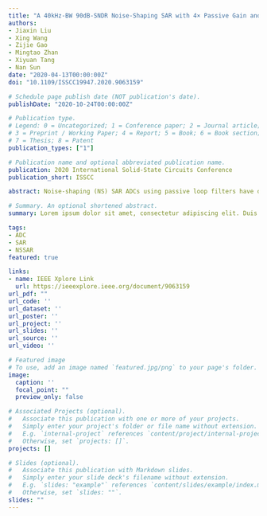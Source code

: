 ```yaml
---
title: "A 40kHz-BW 90dB-SNDR Noise-Shaping SAR with 4× Passive Gain and 2nd-Order Mismatch Error Shaping"
authors:
- Jiaxin Liu
- Xing Wang
- Zijie Gao
- Mingtao Zhan
- Xiyuan Tang
- Nan Sun
date: "2020-04-13T00:00:00Z"
doi: "10.1109/ISSCC19947.2020.9063159"

# Schedule page publish date (NOT publication's date).
publishDate: "2020-10-24T00:00:00Z"

# Publication type.
# Legend: 0 = Uncategorized; 1 = Conference paper; 2 = Journal article;
# 3 = Preprint / Working Paper; 4 = Report; 5 = Book; 6 = Book section;
# 7 = Thesis; 8 = Patent
publication_types: ["1"]

# Publication name and optional abbreviated publication name.
publication: 2020 International Solid-State Circuits Conference
publication_short: ISSCC

abstract: Noise-shaping (NS) SAR ADCs using passive loop filters have drawn increasing attention due to their simplicity, low power, zero static current, and PVT robustness. However, prior works show limited resolution (ENOB≤13b) due to two main challenges. The 1 st one is thermal noise. Passive loop filters cannot provide gain [1]. Hence, their suppression of the comparator noise is limited. In addition, every capacitor switching introduces extra kT/C noise. To reduce noise, a passive gain of 2 is realized in [2]. It also realizes passive voltage summation, which obviates the need for a multipath comparator, further reducing the comparator noise. Nevertheless, it uses small capacitors for residue sampling to minimize signal attenuation, leading to a large total kT/C noise of 20kT/C (C is the DAC size). Also, its NTF is mild (zero at 0.5), leading to limited SQNR benefit. The 2 nd challenge is DAC mismatch. Classic DEM is unsuitable for SARs with a high-resolution DAC due to excessive hardware cost. To reduce circuit complexity, Ref. [3] applies DEM only to the MSB part of the DAC, but the LSB part still produces considerable errors. The mismatch error shaping (MES) technique of [4] is well suited for high-resolution binary DACs due to low hardware complexity, but it has its own limitations. First, it can only achieve 1 st -order shaping with limited error suppression capability. Also, being 1 st -order, it has strong signal dependence and can produce considerable tones, especially at low input amplitudes. In addition, it suffers from signal range loss.

# Summary. An optional shortened abstract.
summary: Lorem ipsum dolor sit amet, consectetur adipiscing elit. Duis posuere tellus ac convallis placerat. Proin tincidunt magna sed ex sollicitudin condimentum.

tags:
- ADC
- SAR
- NSSAR
featured: true

links:
- name: IEEE Xplore Link
  url: https://ieeexplore.ieee.org/document/9063159
url_pdf: ""
url_code: ''
url_dataset: ''
url_poster: ''
url_project: ''
url_slides: ''
url_source: ''
url_video: ''

# Featured image
# To use, add an image named `featured.jpg/png` to your page's folder. 
image:
  caption: ''
  focal_point: ""
  preview_only: false

# Associated Projects (optional).
#   Associate this publication with one or more of your projects.
#   Simply enter your project's folder or file name without extension.
#   E.g. `internal-project` references `content/project/internal-project/index.md`.
#   Otherwise, set `projects: []`.
projects: []

# Slides (optional).
#   Associate this publication with Markdown slides.
#   Simply enter your slide deck's filename without extension.
#   E.g. `slides: "example"` references `content/slides/example/index.md`.
#   Otherwise, set `slides: ""`.
slides: ""
---
```

